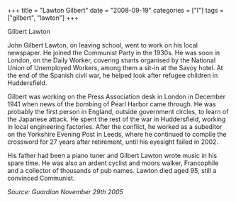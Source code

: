 +++
title = "Lawton Gilbert"
date = "2008-09-19"
categories = ["l"]
tags = ["gilbert", "lawton"]
+++

Gilbert Lawton  
  
John Gilbert Lawton, on leaving school, went to work on his local newspaper. He joined the Communist Party in the 1930s. He was soon in London, on the Daily Worker, covering stunts organised by the National Union of Unemployed Workers, among them a sit-in at the Savoy hotel. At the end of the Spanish civil war, he helped look after refugee children in Huddersfield.

Gilbert was working on the Press Association desk in London in December 1941 when news of the bombing of Pearl Harbor came through. He was probably the first person in England, outside government circles, to learn of the Japanese attack. He spent the rest of the war in Huddersfield, working in local engineering factories. After the conflict, he worked as a subeditor on the Yorkshire Evening Post in Leeds, where he continued to compile the crossword for 27 years after retirement, until his eyesight failed in 2002.

His father had been a piano tuner and Gilbert Lawton wrote music in his spare time. He was also an ardent cyclist and moors walker, Francophile and a collector of thousands of pub names. Lawton died aged 95, still a convinced Communist.

_Source: Guardian November 29th 2005_
